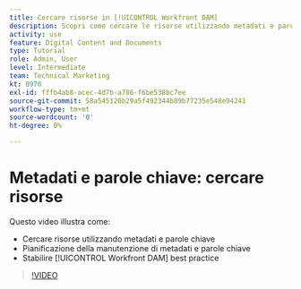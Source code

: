 ```yaml
---
title: Cercare risorse in [!UICONTROL Workfront DAM]
description: Scopri come cercare le risorse utilizzando metadati e parole chiave, pianificare la manutenzione dei metadati e delle parole chiave e stabilire [!UICONTROL Workfront DAM] best practice.
activity: use
feature: Digital Content and Documents
type: Tutorial
role: Admin, User
level: Intermediate
team: Technical Marketing
kt: 8976
exl-id: fffb4ab8-acec-4d7b-a786-f6be538bc7ee
source-git-commit: 58a545120b29a5f492344b89b77235e548e94241
workflow-type: tm+mt
source-wordcount: '0'
ht-degree: 0%

---
```


# Metadati e parole chiave: cercare risorse

Questo video illustra come:

* Cercare risorse utilizzando metadati e parole chiave
* Pianificazione della manutenzione di metadati e parole chiave
* Stabilire [!UICONTROL Workfront DAM] best practice

>[!VIDEO](https://video.tv.adobe.com/v/335239/?quality=12)

